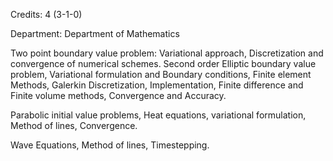 Credits: 4 (3-1-0)

Department: Department of Mathematics

Two point boundary value problem: Variational approach, Discretization and convergence of numerical schemes. Second order Elliptic boundary value problem, Variational formulation and Boundary conditions, Finite element Methods, Galerkin Discretization, Implementation, Finite difference and Finite volume methods, Convergence and Accuracy.

Parabolic initial value problems, Heat equations, variational formulation, Method of lines, Convergence.

Wave Equations, Method of lines, Timestepping.